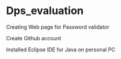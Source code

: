 # Dps_evaluation
Creating Web page for Password validator

Create Github account 

Installed Eclipse IDE for Java on personal PC
